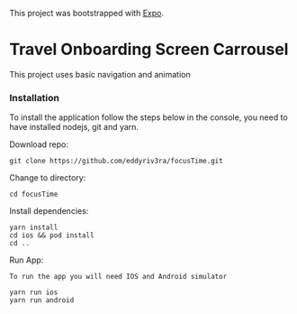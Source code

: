 This project was bootstrapped with [Expo](https://docs.expo.dev/).

# Travel Onboarding Screen Carrousel

This project uses basic navigation and animation

### Installation

To install the application follow the steps below in the console, you need to have installed nodejs, git and yarn.

Download repo:

```
git clone https://github.com/eddyriv3ra/focusTime.git
```

Change to directory:

```
cd focusTime
```

Install dependencies:

```
yarn install
cd ios && pod install
cd ..
```

Run App:

```
To run the app you will need IOS and Android simulator

yarn run ios
yarn run android
```
